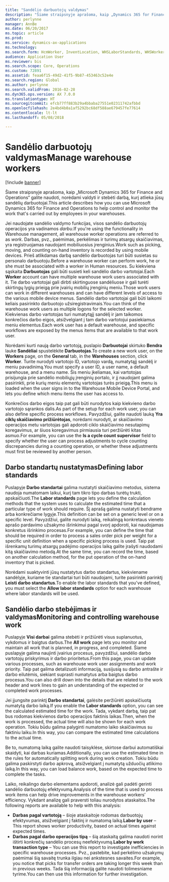 ```yaml
---
title: "Sandėlio darbuotojų valdymas"
description: "Šiame straipsnyje aprašoma, kaip „Dynamics 365 for Finance and Operations“ galite naudoti, norėdami valdyti ir stebėti darbą, kurį atlieka jūsų sandėlių darbuotojai."
author: perlynne
manager: AnnBe
ms.date: 06/20/2017
ms.topic: article
ms.prod: 
ms.service: dynamics-ax-applications
ms.technology: 
ms.search.form: HcmWorker, InventLocation, WHSLaborStandards, WHSWorker, WHSWorkTable, WHSWorkTableListPage
audience: Application User
ms.reviewer: bis
ms.search.scope: Core, Operations
ms.custom: 72891
ms.assetid: feaa6f15-49d2-41f5-9b87-453463c52e4e
ms.search.region: Global
ms.author: perlynne
ms.search.validFrom: 2016-02-28
ms.dyn365.ops.version: AX 7.0.0
ms.translationtype: HT
ms.sourcegitcommit: efcb77ff883b29a4bbaba27551e02311742afbbd
ms.openlocfilehash: 2e4bd4b0a1af5292bc68df588ae679457fe77614
ms.contentlocale: lt-lt
ms.lasthandoff: 05/08/2018

---
```


# <a name="manage-warehouse-workers"></a><span data-ttu-id="bfbb0-103">Sandėlio darbuotojų valdymas</span><span class="sxs-lookup"><span data-stu-id="bfbb0-103">Manage warehouse workers</span></span>

[!include [banner](../includes/banner.md)]

<span data-ttu-id="bfbb0-104">Šiame straipsnyje aprašoma, kaip „Microsoft Dynamics 365 for Finance and Operations“ galite naudoti, norėdami valdyti ir stebėti darbą, kurį atlieka jūsų sandėlių darbuotojai.</span><span class="sxs-lookup"><span data-stu-id="bfbb0-104">This article describes how you can use Microsoft Dynamics 365 for Finance and Operations to help control and monitor the work that's carried out by employees in your warehouses.</span></span>

<span data-ttu-id="bfbb0-105">Jei naudojate sandėlio valdymo funkcijas, visos sandėlio darbuotojų operacijos yra vadinamos *darbu*.</span><span class="sxs-lookup"><span data-stu-id="bfbb0-105">If you're using the functionality in Warehouse management, all warehouse worker operations are referred to as *work*.</span></span> <span data-ttu-id="bfbb0-106">Darbas, pvz., paėmimas, perkėlimas ir turimų atsargų skaičiavimas, yra registruojamas naudojant mobiliuosius įrenginius.</span><span class="sxs-lookup"><span data-stu-id="bfbb0-106">Work such as picking, moving, and counting on-hand inventory is recorded by using mobile devices.</span></span> <span data-ttu-id="bfbb0-107">Prieš atlikdamas darbą sandėlio darbuotojas turi būti susietas su personalo darbuotoju.</span><span class="sxs-lookup"><span data-stu-id="bfbb0-107">Before a warehouse worker can perform work, he or she must be associated with a worker in Human resources.</span></span> <span data-ttu-id="bfbb0-108">Su kiekviena sąskaita **Darbuotojas** gali būti susieti keli sandėlio darbo vartotojai.</span><span class="sxs-lookup"><span data-stu-id="bfbb0-108">Each **Worker** account can have multiple warehouse work users associated with it.</span></span> <span data-ttu-id="bfbb0-109">Tie darbo vartotojai gali dirbti skirtinguose sandėliuose ir gali turėti skirtingų lygių prieigą prie įvairių mobilių įrenginių meniu.</span><span class="sxs-lookup"><span data-stu-id="bfbb0-109">Those work users can work in different warehouses and can have different levels of access to the various mobile device menus.</span></span> <span data-ttu-id="bfbb0-110">Sandėlio darbo vartotojai gali būti laikomi keliais pasirinkto darbuotojo užsiregistravimais.</span><span class="sxs-lookup"><span data-stu-id="bfbb0-110">You can think of the warehouse work users as multiple logons for the selected worker.</span></span> <span data-ttu-id="bfbb0-111">Kiekvienas darbo vartotojas turi numatytąjį sandėlį ir jam taikomos konkrečios darbo eigos, atsižvelgiant į tam darbo vartotojui pasiekiamus meniu elementus.</span><span class="sxs-lookup"><span data-stu-id="bfbb0-111">Each work user has a default warehouse, and specific workflows are exposed by the menus items that are available to that work user.</span></span> 

<span data-ttu-id="bfbb0-112">Norėdami kurti naują darbo vartotoją, puslapio **Darbuotojai** skirtuko **Bendra** lauke **Sandėliai** spustelėkite **Darbuotojas**.</span><span class="sxs-lookup"><span data-stu-id="bfbb0-112">To create a new work user, on the **Workers** page, on the **General** tab, in the **Warehouses** section, click **Worker**.</span></span> <span data-ttu-id="bfbb0-113">Turite nurodyti vartotojo ID, vartotojo vardą, numatytąjį sandėlį ir meniu pavadinimą.</span><span class="sxs-lookup"><span data-stu-id="bfbb0-113">You must specify a user ID, a user name, a default warehouse, and a menu name.</span></span> <span data-ttu-id="bfbb0-114">Šis meniu įkeliamas, kai vartotojas prisijungia prie sandėlio mobiliųjų įrenginių portalo, ir jį naudojant galima pasirinkti, prie kurių meniu elementų vartotojas turės prieigą.</span><span class="sxs-lookup"><span data-stu-id="bfbb0-114">This menu is loaded when the user signs in to the Warehouse Mobile Device Portal, and lets you define which menu items the user has access to.</span></span> 

<span data-ttu-id="bfbb0-115">Konkrečios darbo eigos taip pat gali būti nurodytos kaip kiekvieno darbo vartotojo sąrankos dalis.</span><span class="sxs-lookup"><span data-stu-id="bfbb0-115">As part of the setup for each work user, you can also define specific process workflows.</span></span> <span data-ttu-id="bfbb0-116">Pavyzdžiui, galite naudoti lauką **Yra ciklų skaičiavimo prižiūrėtojas**, norėdami nurodyti, ar skaičiavimo operacijos metu vartotojas gali apdoroti ciklo skaičiavimo nesutapimų koregavimus, ar šiuos koregavimus pirmiausia turi peržiūrėti kitas asmuo.</span><span class="sxs-lookup"><span data-stu-id="bfbb0-116">For example, you can use the **Is a cycle count supervisor** field to specify whether the user can process adjustments to cycle counting discrepancies during a counting operation, or whether these adjustments must first be reviewed by another person.</span></span>

## <a name="defining-labor-standards"></a><span data-ttu-id="bfbb0-117">Darbo standartų nustatymas</span><span class="sxs-lookup"><span data-stu-id="bfbb0-117">Defining labor standards</span></span>
<span data-ttu-id="bfbb0-118">Puslapyje **Darbo standartai** galima nustatyti skaičiavimo metodus, sistema naudoja numatomam laikui, kurį tam tikro tipo darbas turėtų trukti, apskaičiuoti.</span><span class="sxs-lookup"><span data-stu-id="bfbb0-118">The **Labor standards** page lets you define the calculation methods that the system uses to calculate the estimated time that a particular type of work should require.</span></span> <span data-ttu-id="bfbb0-119">Šį aprašą galima nustatyti bendrame arba konkrečiame lygyje.</span><span class="sxs-lookup"><span data-stu-id="bfbb0-119">This definition can be set on a generic level or on a specific level.</span></span> <span data-ttu-id="bfbb0-120">Pavyzdžiui, galite nurodyti laiką, reikalingą konkretaus vieneto aprašo pardavimo užsakymo išrinkimui pagal svorį apdoroti, kai naudojamas konkretus išrinkimo procesas.</span><span class="sxs-lookup"><span data-stu-id="bfbb0-120">For example, you can define the time that should be required in order to process a sales order pick per weight for a specific unit definition when a specific picking process is used.</span></span> <span data-ttu-id="bfbb0-121">Taip pat išrenkamų turimų atsargų padėjimo operacijos laiką galite įrašyti naudodami kitą skaičiavimo metodą.</span><span class="sxs-lookup"><span data-stu-id="bfbb0-121">At the same time, you can record the time, based on another calculation method, for the put operation of the on-hand inventory that is picked.</span></span> 

<span data-ttu-id="bfbb0-122">Norėdami suaktyvinti jūsų nustatytus darbo standartus, kiekviename sandėlyje, kuriame tie standartai turi būti naudojami, turite pasirinkti parinktį **Leisti darbo standartus**.</span><span class="sxs-lookup"><span data-stu-id="bfbb0-122">To enable the labor standards that you've defined, you must select the **Allow labor standards** option for each warehouse where labor standards will be used.</span></span>

## <a name="monitoring-and-controlling-warehouse-work"></a><span data-ttu-id="bfbb0-123">Sandėlio darbo stebėjimas ir valdymas</span><span class="sxs-lookup"><span data-stu-id="bfbb0-123">Monitoring and controlling warehouse work</span></span>
<span data-ttu-id="bfbb0-124">Puslapyje **Visi darbai** galima stebėti ir prižiūrėti visus suplanuotus, vykdomus ir baigtus darbus.</span><span class="sxs-lookup"><span data-stu-id="bfbb0-124">The **All work** page lets you monitor and maintain all work that is planned, in progress, and completed.</span></span> <span data-ttu-id="bfbb0-125">Šiame puslapyje galima naujinti įvairius procesus, pavyzdžiui, sandėlio darbo vartotojų priskyrimus ir darbo prioritetus.</span><span class="sxs-lookup"><span data-stu-id="bfbb0-125">From this page, you can update various processes, such as warehouse work user assignments and work priority.</span></span> <span data-ttu-id="bfbb0-126">Taip pat galima detalizuoti informaciją, susijusią su darbo antrašte ir darbo eilutėmis, siekiant suprasti numatytus arba baigtus darbo procesus.</span><span class="sxs-lookup"><span data-stu-id="bfbb0-126">You can also drill down into the details that are related to the work header and work lines to gain an understanding of the expected or completed work processes.</span></span> 

<span data-ttu-id="bfbb0-127">Jei įjungsite parinktį **Darbo standartai**, galėsite peržiūrėti apskaičiuotą numatytą darbo laiką.</span><span class="sxs-lookup"><span data-stu-id="bfbb0-127">If you enable the **Labor standards** option, you can see the calculated estimated time for the work.</span></span> <span data-ttu-id="bfbb0-128">Tada, vykdant darbą, taip pat bus rodomas kiekvienos darbo operacijos faktinis laikas.</span><span class="sxs-lookup"><span data-stu-id="bfbb0-128">Then, when the work is processed, the actual time will also be shown for each work operation.</span></span> <span data-ttu-id="bfbb0-129">Tokiu būdu galima palyginti numatomo laiko skaičiavimus su faktiniu laiku.</span><span class="sxs-lookup"><span data-stu-id="bfbb0-129">In this way, you can compare the estimated time calculations to the actual time.</span></span> 

<span data-ttu-id="bfbb0-130">Be to, numatomą laiką galite naudoti taisyklėse, skirtose darbui automatiškai skaidyti, kai darbas kuriamas.</span><span class="sxs-lookup"><span data-stu-id="bfbb0-130">Additionally, you can use the estimated time in the rules for automatically splitting work during work creation.</span></span> <span data-ttu-id="bfbb0-131">Tokiu būdu galima paskirstyti darbo apkrovą, atsižvelgiant į numatytą užduočių atlikimo laiką.</span><span class="sxs-lookup"><span data-stu-id="bfbb0-131">In this way, you can load balance work, based on the expected time to complete the tasks.</span></span> 

<span data-ttu-id="bfbb0-132">Laiko, reikalingo darbo elementams apdoroti, analizė gali padėti gerinti sandėlio darbuotojų efektyvumą.</span><span class="sxs-lookup"><span data-stu-id="bfbb0-132">Analysis of the time that is used to process work items can help drive improvements in the warehouse workers’ efficiency.</span></span> <span data-ttu-id="bfbb0-133">Vykdant analizę gali praversti toliau nurodytos ataskaitos.</span><span class="sxs-lookup"><span data-stu-id="bfbb0-133">The following reports are available to help with this analysis:</span></span>

-   <span data-ttu-id="bfbb0-134">**Darbas pagal vartotoją** – šioje ataskaitoje rodomas darbuotojų efektyvumas, atsižvelgiant į faktinį ir numatomą laiką.</span><span class="sxs-lookup"><span data-stu-id="bfbb0-134">**Labor by user** – This report shows worker productivity, based on actual times against expected times.</span></span>
-   <span data-ttu-id="bfbb0-135">**Darbas pagal darbo operacijos tipą** – šią ataskaitą galima naudoti norint ištirti konkrečių sandėlio procesų neefektyvumą.</span><span class="sxs-lookup"><span data-stu-id="bfbb0-135">**Labor by work transaction type** – You can use this report to investigate inefficiencies in specific warehouse processes.</span></span> <span data-ttu-id="bfbb0-136">Pvz., pastebite, kad perkėlimo užsakymų paėmimai šią savaitę trunka ilgiau nei ankstesnes savaites.</span><span class="sxs-lookup"><span data-stu-id="bfbb0-136">For example, you notice that picks for transfer orders are taking longer this week than in previous weeks.</span></span> <span data-ttu-id="bfbb0-137">Tada šią informaciją galite naudoti tolimesniame tyrime.</span><span class="sxs-lookup"><span data-stu-id="bfbb0-137">You can then use this information for further investigation.</span></span>





